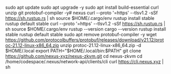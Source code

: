 sudo apt update
sudo apt upgrade -y
sudo apt install build-essential curl unzip git protobuf-compiler -y# nexus
curl --proto '=https' --tlsv1.2 -sSf https://sh.rustup.rs | sh
source $HOME/.cargo/env
rustup install stable
rustup default stable
curl --proto '=https' --tlsv1.2 -sSf https://sh.rustup.rs | sh
source $HOME/.cargo/env
rustup --version
cargo --version
rustup install stable
rustup default stable
sudo apt remove protobuf-compiler -y
wget https://github.com/protocolbuffers/protobuf/releases/download/v21.12/protoc-21.12-linux-x86_64.zip
unzip protoc-21.12-linux-x86_64.zip -d $HOME/.local
export PATH="$HOME/.local/bin:$PATH"
git clone https://github.com/nexus-xyz/nexus-zkvm.git
cd nexus-zkvm
cd /home/codespace/.nexus/network-api/clients/cli
curl https://cli.nexus.xyz | sh
